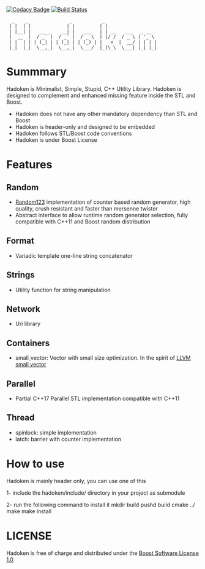 
[![Codacy Badge](https://api.codacy.com/project/badge/Grade/9377f9f6f3dc45eba06982192c853ac7)](https://app.codacy.com/app/adevress/hadoken?utm_source=github.com&utm_medium=referral&utm_content=adevress/hadoken&utm_campaign=Badge_Grade_Dashboard)
[![Build Status](https://travis-ci.org/adevress/hadoken.svg?branch=master)](https://travis-ci.org/adevress/hadoken)


      _    _               _           _                   
     | |  | |             | |         | |                  
     | |__| |   __ _    __| |   ___   | | __   ___   _ __  
     |  __  |  / _` |  / _` |  / _ \  | |/ /  / _ \ | '_ \ 
     | |  | | | (_| | | (_| | | (_) | |   <  |  __/ | | | |
     |_|  |_|  \__,_|  \__,_|  \___/  |_|\_\  \___| |_| |_|
                                                       
                                                       


# Summmary

 Hadoken is Minimalist, Simple, Stupid, C++ Utility Library. Hadoken is designed to complement and enhanced missing feature inside the STL and Boost.

- Hadoken does not have any other mandatory dependency than STL and Boost 
- Hadoken is header-only and designed to be embedded
- Hadoken follows STL/Boost code conventions
- Hadoken is under Boost License

# Features

## Random

 - [Random123](https://www.deshawresearch.com/resources_random123.html) implementation of counter based random generator, high quality, crush resistant and faster than mersenne twister
 - Abstract interface to allow runtime random generator selection, fully compatible with C++11 and Boost random distribution

## Format
 - Variadic template one-line string concatenator

## Strings
 - Utility function for string manipulation

## Network
 - Uri library

## Containers
 - small_vector: Vector with small size optimization. In the spirit of [LLVM small vector](http://llvm.org/doxygen/classllvm_1_1SmallVector.html)

## Parallel
 - Partial C++17 Parallel STL implementation compatible with C++11

## Thread
 - spinlock: simple implementation
 - latch: barrier with counter implementation


# How to use
Hadoken is mainly header only, you can use one of this

1- include the hadoken/include/ directory in your project as submodule

2- run the following command to install it
mkdir build
pushd build
cmake  ../
make
make install


# LICENSE
Hadoken is free of charge and distributed under the [Boost Software License 1.0](https://opensource.org/licenses/BSL-1.0)




